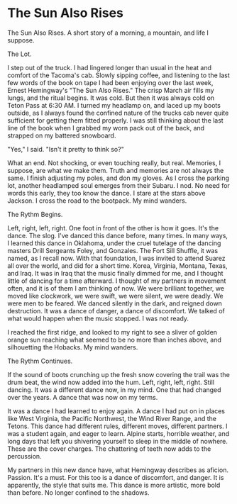 The Sun Also Rises
=====

The Sun Also Rises. A short story of a morning, a mountain, and life I suppose.

The Lot.

I step out of the truck. I had lingered longer than usual in the heat and comfort of the Tacoma's cab. Slowly sipping coffee, and listening to the last few words of the book on tape I had been enjoying over the last week, Ernest Hemingway's "The Sun Also Rises." The crisp March air fills my lungs, and the ritual begins. It was cold. But then it was always cold on Teton Pass at 6:30 AM. I turned my headlamp on, and laced up my boots outside, as I always found the confined nature of the trucks cab never quite sufficient for getting them fitted properly. I was still thinking about the last line of the book when I grabbed my worn pack out of the back, and strapped on my battered snowboard. 

"Yes," I said. "Isn't it pretty to think so?"

What an end. Not shocking, or even touching really, but real. Memories, I suppose, are what we make them. Truth and memories are not always the same.
I finish adjusting my poles, and don my gloves. As I cross the parking lot, another headlamped soul emerges from their Subaru. I nod. No need for words this early, they too know the dance. I stare at the stars above Jackson. I cross the road to the bootpack. My mind wanders.

The Rythm Begins.

Left, right, left, right. One foot in front of the other is how it goes. It's the dance. The slog. I've danced this dance before, many times. In many ways, I learned this dance in Oklahoma, under the cruel tutelage of the dancing masters Drill Sergeants Foley, and Gonzales. The Fort Sill Shuffle, it was named, as I recall now. With that foundation, I was invited to attend Suarez all over the world, and did for a short time. Korea, Virginia, Montana, Texas, and Iraq. It was in Iraq that the music finally dimmed for me, and I thought little of dancing for a time afterward. I thought of my partners in movement often, and it is of them I am thinking of now. We were brilliant together, we moved like clockwork, we were swift, we were silent, we were deadly. We were men to be feared. We danced silently in the dark, and reigned down destruction. It was a dance of danger, a dance of discomfort. We talked of what would happen when the music stopped. I was not ready.

I reached the first ridge, and looked to my right to see a sliver of golden orange sun reaching what seemed to be no more than inches above, and silhouetting the Hobacks. My mind wanders.

The Rythm Continues.

If the sound of boots crunching up the fresh snow covering the trail was the drum beat, the wind now added into the hum. Left, right, left, right. Still dancing. It was a different dance now, in my mind. One that had changed over the years. A dance that was now on my terms.

It was a dance I had learned to enjoy again. A dance I had put on in places like West Virginia, the Pacific Northwest, the Wind River Range, and the Tetons. This dance had different rules, different moves, different partners. I was a student again, and eager to learn. Alpine starts, horrible weather, and long days that left you shivering yourself to sleep in the middle of nowhere. These are the cover charges. The chattering of teeth now adds to the percussion.

My partners in this new dance have, what Hemingway describes as aficion. Passion. It's a must.  For this too is a dance of discomfort, and danger. It is apparently, the style that suits me. This dance is more artistic, more bold than before. No longer confined to the shadows.



